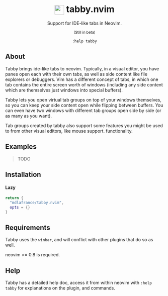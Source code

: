 <h1 align=center>
  <img src="https://github.com/user-attachments/assets/e5005f94-1c42-4bc3-97a9-6d57ef77b710" width="30" height="30" style="vertical-align: bottom" />
 tabby.nvim
</h1>

<p align="center" size=10>
  Support for IDE-like tabs in Neovim. 
</p>

<p align="center">
    <sup>(Still in beta)</sup> <!-- x-release-please-version -->
</p>

<p align="center">
    <code>:help tabby</code>
</p>

## About 
Tabby brings ide-like tabs to neovim. Typically, in a visual editor, you 
have panes open each with their own tabs, as well as side content like file
explorers or debuggers. Vim has a different concept of tabs, in which one tab
contains the entire screen worth of windows (including any side content which
are themselves just windows into special buffers).

Tabby lets you open virtual tab groups on top of your windows themselves, so
you can keep your side content open while flipping between buffers. You can even
have two windows with different tab groups open side by side (or as many as you want).

Tab groups created by tabby also support some features you might be used to 
from other visual editors, like mouse support. 
functionality.

## Examples
> TODO

## Installation
#### Lazy
```lua
return {
  "mdlafrance/tabby.nvim",
  opts = {}
}
```

## Requirements
Tabby uses the `winbar`, and will conflict with other plugins that do so as well.

neovim >= 0.8 is required.

## Help
Tabby has a detailed help doc, access it from within neovim with `:help tabby` for explanations on the plugin, and commands.
